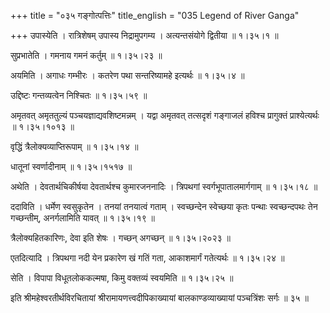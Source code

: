 +++
title = "०३५ गङ्गोत्पत्तिः"
title_english = "035 Legend of River Ganga"

+++
उपास्येति । रात्रिशेषम् उपास्य निद्रामुपगम्य । अत्यन्तसंयोगे द्वितीया  ॥  १।३५।१ ॥   

  

सुप्रभातेति । गमनाय गमनं कर्तुम्  ॥  १।३५।२३ ॥   

  

अयमिति । अगाधः गम्भीरः । कतरेण पथा सन्तरिष्यामहे इत्यर्थः  ॥  १।३५।४ ॥   

  

उद्दिष्टः गन्तव्यत्वेन निश्चितः  ॥  १।३५।५९ ॥   

  

अमृतवत् अमृततुल्यं पञ्चयज्ञाद्यवशिष्टमन्नम् । यद्वा अमृतवत् तत्सदृशं गङ्गाजलं हविश्च प्रागुक्तं प्राश्येत्यर्थः  ॥  १।३५।१०१३ ॥   

  

वृद्धिं त्रैलोक्यव्याप्तिरूपाम्  ॥  १।३५।१४ ॥   

  

धातूनां स्वर्णादीनाम्  ॥  १।३५।१५१७ ॥   

  

अथेति । देवतार्थचिकीर्षया देवतार्थश्च कुमारजननादिः । त्रिपथगां स्वर्गभूपातालमार्गगाम्  ॥  १।३५।१८ ॥   

  

ददाविति । धर्मेण स्वसुकृतेन । तनयां तनयात्वं गताम् । स्वच्छन्देन स्वेच्छया कृतः पन्थाः स्वच्छन्दपथः तेन गच्छन्तीम्, अनर्गलामिति यावत्  ॥  १।३५।१९ ॥   

  

त्रैलोक्यहितकारिणः, देवा इति शेषः । गच्छन् अगच्छन्  ॥  १।३५।२०२३ ॥   

  

एतदित्यादि । त्रिपथगा नदी येन प्रकारेण खं गतिं गता, आकाशमार्गं गतेत्यर्थः  ॥  १।३५।२४ ॥   

  

सेति । विपापा विधूतलोककल्मषा, किमु वक्तव्यं स्वयमिति  ॥  १।३५।२५ ॥   

  

इति श्रीमहेश्वरतीर्थविरचितायां श्रीरामायणत्त्वदीपिकाख्यायां बालकाण्डव्याख्यायां पञ्चत्रिंशः सर्गः  ॥  ३५  ॥   

  

  

